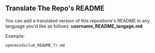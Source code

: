 ## Translate The Repo's README
You can add a translated version of this repositorie's README in any language you'd like as follows: **username_README_langage.md**

Example: 
``` bash
openmindsclub_README_fr.md
``` 

